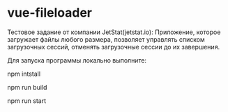 # vue-fileloader
Тестовое задание от компании JetStat(jetstat.io):
Приложение, которое загружает файлы любого размера, позволяет управлять списком загрузочных сессий, отменять загрузочные сессии до их завершения.

Для запуска программы локально выполните:

npm intstall

npm run build

npm run start

